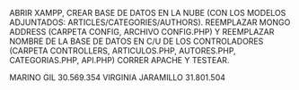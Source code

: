 ABRIR XAMPP, CREAR BASE DE DATOS EN LA NUBE (CON LOS MODELOS ADJUNTADOS: ARTICLES/CATEGORIES/AUTHORS).
REEMPLAZAR MONGO ADDRESS (CARPETA CONFIG, ARCHIVO CONFIG.PHP) Y REEMPLAZAR NOMBRE DE LA BASE DE DATOS EN C/U DE LOS CONTROLADORES (CARPETA CONTROLLERS, ARTICULOS.PHP, AUTORES.PHP, CATEGORIAS.PHP, API.PHP)
CORRER APACHE Y TESTEAR.

MARINO GIL 30.569.354
VIRGINIA JARAMILLO 31.801.504
